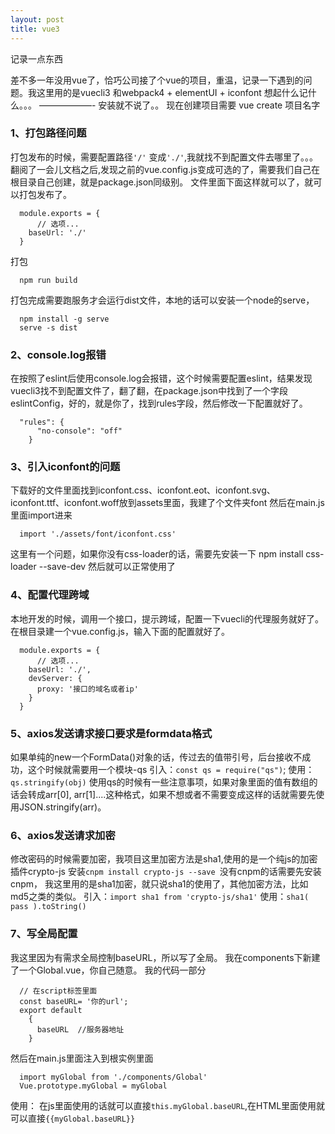 ```yaml
---
layout: post
title: vue3
---
```


记录一点东西

差不多一年没用vue了，恰巧公司接了个vue的项目，重温，记录一下遇到的问题。我这里用的是vuecli3 和webpack4 + elementUI + iconfont
想起什么记什么。。。
——————-
安装就不说了。。
现在创建项目需要
vue create 项目名字

### 1、打包路径问题
打包发布的时候，需要配置路径`'/'` 变成`'./'`,我就找不到配置文件去哪里了。。。
翻阅了一会儿文档之后,发现之前的vue.config.js变成可选的了，需要我们自己在根目录自己创建，就是package.json同级别。
文件里面下面这样就可以了，就可以打包发布了。
```
  module.exports = {
      // 选项...
    baseUrl: './'
  }
```
打包
```
  npm run build
```

打包完成需要跑服务才会运行dist文件，本地的话可以安装一个node的serve，
```
  npm install -g serve
  serve -s dist
```

### 2、console.log报错
在按照了eslint后使用console.log会报错，这个时候需要配置eslint，结果发现vuecli3找不到配置文件了，翻了翻，在package.json中找到了一个字段eslintConfig，好的，就是你了，找到rules字段，然后修改一下配置就好了。
```
  "rules": {
      "no-console": "off"
    }
```

### 3、引入iconfont的问题
 
下载好的文件里面找到iconfont.css、iconfont.eot、iconfont.svg、iconfont.ttf、iconfont.woff放到assets里面，我建了个文件夹font
然后在main.js里面import进来
```
  import './assets/font/iconfont.css'
```
这里有一个问题，如果你没有css-loader的话，需要先安装一下 npm install css-loader --save-dev
然后就可以正常使用了

### 4、配置代理跨域
本地开发的时候，调用一个接口，提示跨域，配置一下vuecli的代理服务就好了。在根目录建一个vue.config.js，输入下面的配置就好了。
```
  module.exports = {
      // 选项...
    baseUrl: './',
    devServer: {
      proxy: '接口的域名或者ip'
    }
  }
```

### 5、axios发送请求接口要求是formdata格式
如果单纯的new一个FormData()对象的话，传过去的值带引号，后台接收不成功，这个时候就需要用一个模块-qs
引入：`const qs = require("qs")`;
使用：`qs.stringify(obj)` 使用qs的时候有一些注意事项，如果对象里面的值有数组的话会转成arr[0], arr[1]....这种格式，如果不想或者不需要变成这样的话就需要先使用JSON.stringify(arr)。

### 6、axios发送请求加密
修改密码的时候需要加密，我项目这里加密方法是sha1,使用的是一个纯js的加密插件crypto-js
安装`cnpm install crypto-js --save `没有cnpm的话需要先安装cnpm，
我这里用的是sha1加密，就只说sha1的使用了，其他加密方法，比如md5之类的类似。
引入：`import sha1 from 'crypto-js/sha1'`
使用：`sha1( pass ).toString()`

### 7、写全局配置
我这里因为有需求全局控制baseURL，所以写了全局。
我在components下新建了一个Global.vue，你自己随意。
我的代码一部分
```
  // 在script标签里面
  const baseURL= '你的url';
  export default
    {
      baseURL  //服务器地址
    }
```

然后在main.js里面注入到根实例里面
```
  import myGlobal from './components/Global'
  Vue.prototype.myGlobal = myGlobal
```

使用： 在js里面使用的话就可以直接`this.myGlobal.baseURL`,在HTML里面使用就可以直接`{{myGlobal.baseURL}}`


